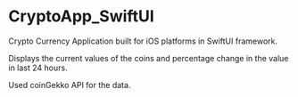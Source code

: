 # CryptoApp_SwiftUI

Crypto Currency Application built for iOS platforms in SwiftUI framework.

Displays the current values of the coins and percentage change in the value in last 24 hours.

Used coinGekko API for the data.
